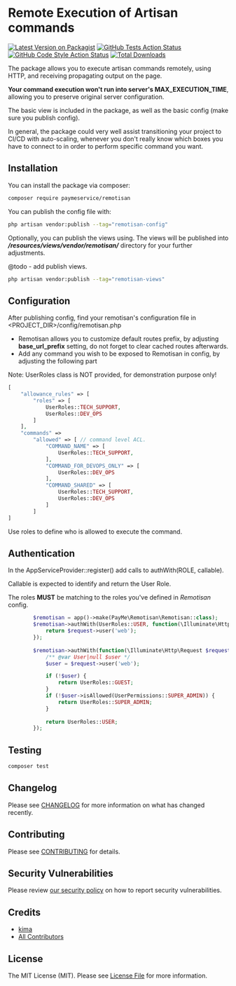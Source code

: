 # Remote Execution of Artisan commands

[![Latest Version on Packagist](https://img.shields.io/packagist/v/paymeservice/remotisan.svg?style=flat-square)](https://packagist.org/packages/paymeservice/remotisan)
[![GitHub Tests Action Status](https://img.shields.io/github/workflow/status/paymeservice/remotisan/run-tests?label=tests)](https://github.com/paymeservice/remotisan/actions?query=workflow%3Arun-tests+branch%3Amain)
[![GitHub Code Style Action Status](https://img.shields.io/github/workflow/status/paymeservice/remotisan/Fix%20PHP%20code%20style%20issues?label=code%20style)](https://github.com/paymeservice/remotisan/actions?query=workflow%3A"Fix+PHP+code+style+issues"+branch%3Amain)
[![Total Downloads](https://img.shields.io/packagist/dt/paymeservice/remotisan.svg?style=flat-square)](https://packagist.org/packages/paymeservice/remotisan)

The package allows you to execute artisan commands remotely, using HTTP, and receiving propagating output on the page.

**Your command execution won't run into server's MAX_EXECUTION_TIME**, allowing you to preserve original server configuration.

The basic view is included in the package, as well as the basic config (make sure you publish config).

In general, the package could very well assist transitioning your project to CI/CD with auto-scaling, whenever you don't really know which boxes you have to connect to in order to perform specific command you want. 

## Installation

You can install the package via composer:

```bash
composer require paymeservice/remotisan
```

You can publish the config file with:

```bash
php artisan vendor:publish --tag="remotisan-config"
```

Optionally, you can publish the views using. The views will be published into _**/resources/views/vendor/remotisan/**_ directory for your further adjustments.

@todo - add publish views.
```bash
php artisan vendor:publish --tag="remotisan-views"
```

## Configuration

After publishing config, find your remotisan's configuration file in <PROJECT_DIR>/config/remotisan.php

* Remotisan allows you to customize default routes prefix, by adjusting **base_url_prefix** setting, do not forget to clear cached routes afterwards.
* Add any command you wish to be exposed to Remotisan in config, by adjusting the following part

Note: UserRoles class is NOT provided, for demonstration purpose only!
```php
[
    "allowance_rules" => [
        "roles" => [
            UserRoles::TECH_SUPPORT, 
            UserRoles::DEV_OPS
        ]
    ],
    "commands" =>
        "allowed" => [ // command level ACL.
            "COMMAND_NAME" => [
                UserRoles::TECH_SUPPORT, 
            ],
            "COMMAND_FOR_DEVOPS_ONLY" => [
                UserRoles::DEV_OPS
            ],
            "COMMAND_SHARED" => [
                UserRoles::TECH_SUPPORT,
                UserRoles::DEV_OPS
            ]
        ]
]
```

Use roles to define who is allowed to execute the command.

## Authentication
In the AppServiceProvider::register() add calls to authWith(ROLE, callable).

Callable is expected to identify and return the User Role.

The roles **MUST** be matching to the roles you've defined in _Remotisan_ config.
```php
        $remotisan = app()->make(PayMe\Remotisan\Remotisan::class);
        $remotisan->authWith(UserRoles::USER, function(\Illuminate\Http\Request $request) {
            return $request->user('web');
        });
        
        $remotisan->authWith(function(\Illuminate\Http\Request $request) {
            /** @var User|null $user */
            $user = $request->user('web');

            if (!$user) {
                return UserRoles::GUEST;
            }
            if (!$user->isAllowed(UserPermissions::SUPER_ADMIN)) {
                return UserRoles::SUPER_ADMIN;
            }
            
            return UserRoles::USER;
        });
```

## Testing

```bash
composer test
```

## Changelog

Please see [CHANGELOG](CHANGELOG.md) for more information on what has changed recently.

## Contributing

Please see [CONTRIBUTING](CONTRIBUTING.md) for details.

## Security Vulnerabilities

Please review [our security policy](../../security/policy) on how to report security vulnerabilities.

## Credits

- [kima](https://github.com/PayMeService)
- [All Contributors](../../contributors)

## License

The MIT License (MIT). Please see [License File](LICENSE.md) for more information.

